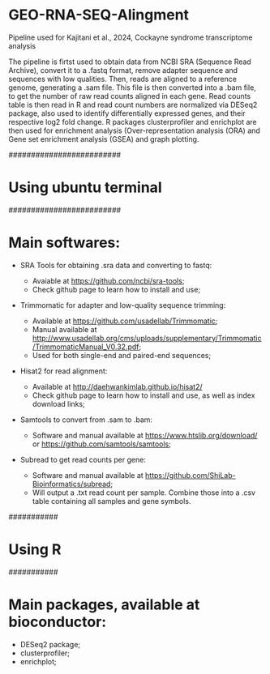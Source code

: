 # GEO-RNA-SEQ-Alingment
Pipeline used for Kajitani et al., 2024, Cockayne syndrome transcriptome analysis

The pipeline is firtst used to obtain data from NCBI SRA (Sequence Read Archive), convert it to a .fastq format, remove adapter sequence and sequences with low qualities.
Then, reads are aligned to a reference genome, generating a .sam file. This file is then converted into a .bam file, to get the number of raw read counts aligned in each gene.
Read counts table is then read in R and read count numbers are normalized via DESeq2 package, also used to identify differentially expressed genes, and their respective log2 fold change.
R packages clusterprofiler and enrichplot are then used for enrichment analysis (Over-representation analysis (ORA) and Gene set enrichment analysis (GSEA) and graph plotting.

#########################
# Using ubuntu terminal #
#########################

# Main softwares:


- SRA Tools for obtaining .sra data and converting to fastq:
  - Avaiable at https://github.com/ncbi/sra-tools;
  - Check github page to learn how to install and use;
    
- Trimmomatic for adapter and low-quality sequence trimming:
  - Available at https://github.com/usadellab/Trimmomatic;
  - Manual available at http://www.usadellab.org/cms/uploads/supplementary/Trimmomatic/TrimmomaticManual_V0.32.pdf;
  - Used for both single-end and paired-end sequences;
 
- Hisat2 for read alignment:
  - Available at http://daehwankimlab.github.io/hisat2/
  - Check github page to learn how to install and use, as well as index download links;
 
- Samtools to convert from .sam to .bam:
  - Software and manual available at https://www.htslib.org/download/ or https://github.com/samtools/samtools;

- Subread to get read counts per gene:
  - Software and manual available at https://github.com/ShiLab-Bioinformatics/subread;
  - Will output a .txt read count per sample. Combine those into a .csv table containing all samples and gene symbols.
 
###########
# Using R #
###########

# Main packages, available at bioconductor:

- DESeq2 package;
- clusterprofiler;
- enrichplot;
